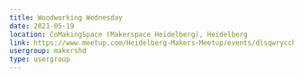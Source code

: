```yaml
---
title: Woodworking Wednesday
date: 2021-05-19
location: CoMakingSpace (Makerspace Heidelberg), Heidelberg
link: https://www.meetup.com/Heidelberg-Makers-Meetup/events/dlsqwrycchbzb/
usergroup: makershd
type: usergroup
---
```

